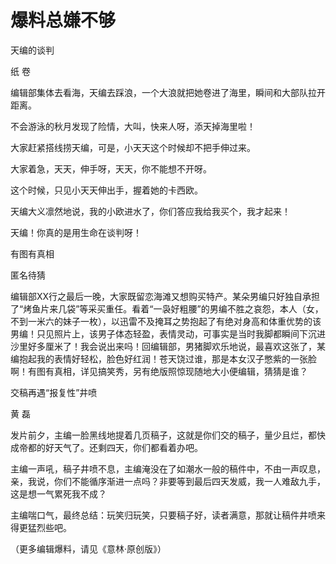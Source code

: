 # 爆料总嫌不够

天编的谈判 

纸 卷 

编辑部集体去看海，天编去踩浪，一个大浪就把她卷进了海里，瞬间和大部队拉开距离。 

不会游泳的秋月发现了险情，大叫，快来人呀，添天掉海里啦！ 

大家赶紧搭线捞天编，可是，小天天这个时候却不把手伸过来。 

大家着急，天天，伸手呀，天天，你不能想不开呀。 

这个时候，只见小天天伸出手，握着她的卡西欧。 

天编大义凛然地说，我的小欧进水了，你们答应我给我买个，我才起来！ 

天编！你真的是用生命在谈判呀！ 

有图有真相 

匿名待猜 

编辑部XX行之最后一晚，大家既留恋海滩又想购买特产。某朵男编只好独自承担了“烤鱼片来几袋”等采买重任。看着“一袅好粗腰”的男编不胜之哀怨，本人（女，不到一米六的妹子一枚），以迅雷不及掩耳之势抱起了有绝对身高和体重优势的该男编！只见照片上，该男子体态轻盈，表情灵动，可事实是当时我脚都瞬间下沉进沙里好多厘米了！我会说出来吗！回编辑部，男猪脚欢乐地说，最喜欢这张了，某编抱起我的表情好轻松，脸色好红润！苍天饶过谁，那是本女汉子憋紫的一张脸啊！有图有真相，详见搞笑秀，另有绝版照惊现随地大小便编辑，猜猜是谁？ 

交稿再遇“报复性”井喷 

黄 磊 

发片前夕，主编一脸黑线地提着几页稿子，这就是你们交的稿子，量少且烂，都快成帝都的好天气了。还剩四天，你们都看着办吧。 

主编一声吼，稿子井喷不息，主编淹没在了如潮水一般的稿件中，不由一声叹息，亲，我说，你们不能循序渐进一点吗？非要等到最后四天发威，我一人难敌九手，这是想一气累死我不成？ 

主编喘口气，最终总结：玩笑归玩笑，只要稿子好，读者满意，那就让稿件井喷来得更猛烈些吧。 

（更多编辑爆料，请见《意林·原创版》）